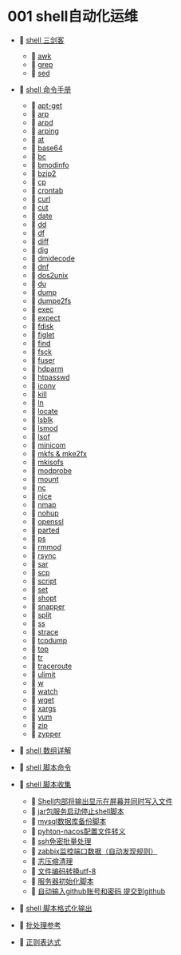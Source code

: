 # 001 shell自动化运维

* 📑 [shell 三剑客](siyuan://blocks/20231110105237-n1q0g7i)

  * 📄 [awk](siyuan://blocks/20231110164242-bllf0ol)
  * 📄 [grep](siyuan://blocks/20231110162840-fwvtqmu)
  * 📄 [sed](siyuan://blocks/20231110164251-540q6se)
* 📑 [shell 命令手册](siyuan://blocks/20231110105237-errev41)

  * 📄 [apt-get](siyuan://blocks/20231110105237-uxkolm9)
  * 📄 [arp](siyuan://blocks/20231110105237-apgbdoz)
  * 📄 [arpd](siyuan://blocks/20231110105237-nim5tdl)
  * 📄 [arping](siyuan://blocks/20231110105237-uu8u1pl)
  * 📄 [at](siyuan://blocks/20231110105237-umqoc4f)
  * 📄 [base64](siyuan://blocks/20231110105237-7ng3g33)
  * 📄 [bc](siyuan://blocks/20231110105237-zwk6t5r)
  * 📄 [bmodinfo](siyuan://blocks/20231110105237-66gsn8o)
  * 📄 [bzip2](siyuan://blocks/20231110105237-28ii7l3)
  * 📄 [cp](siyuan://blocks/20231110105237-fv7wfnt)
  * 📄 [crontab](siyuan://blocks/20231110105237-j6s89rn)
  * 📄 [curl](siyuan://blocks/20231110105237-iutu4j7)
  * 📄 [cut](siyuan://blocks/20231110105237-1v3brfj)
  * 📄 [date](siyuan://blocks/20231110105237-rxi9yl4)
  * 📄 [dd](siyuan://blocks/20231110105237-nz8e8wt)
  * 📄 [df](siyuan://blocks/20231110105237-l6ngg1a)
  * 📄 [diff](siyuan://blocks/20231110105237-rz86zem)
  * 📄 [dig](siyuan://blocks/20231110105237-bi4v1gd)
  * 📄 [dmidecode](siyuan://blocks/20231110105237-05adh5q)
  * 📄 [dnf](siyuan://blocks/20231110105237-1hl26hy)
  * 📄 [dos2unix](siyuan://blocks/20231110105237-cxszlc5)
  * 📄 [du](siyuan://blocks/20231110105237-qmoqtff)
  * 📄 [dump](siyuan://blocks/20231110105237-onn32fn)
  * 📄 [dumpe2fs](siyuan://blocks/20231110105237-wq290rp)
  * 📄 [exec](siyuan://blocks/20231110105237-aapmdhq)
  * 📄 [expect](siyuan://blocks/20231110105237-1qr1m6r)
  * 📄 [fdisk](siyuan://blocks/20231110105237-qvd3pvd)
  * 📄 [figlet](siyuan://blocks/20231110105237-xqbf95z)
  * 📄 [find](siyuan://blocks/20231110105237-hk58jbr)
  * 📄 [fsck](siyuan://blocks/20231110105237-uti3vbu)
  * 📄 [fuser](siyuan://blocks/20231110105237-c4ufcct)
  * 📄 [hdparm](siyuan://blocks/20231115130306-86r820v)
  * 📄 [htpasswd](siyuan://blocks/20231110105237-4dcxe21)
  * 📄 [iconv](siyuan://blocks/20231110105237-ias8xaa)
  * 📄 [kill](siyuan://blocks/20231110155733-t0f9u69)
  * 📄 [ln](siyuan://blocks/20231110105237-x8oqa4p)
  * 📄 [locate](siyuan://blocks/20231110105237-4x71yys)
  * 📄 [lsblk](siyuan://blocks/20231110105237-yaojoxc)
  * 📄 [lsmod](siyuan://blocks/20231110105237-lt7vzhc)
  * 📄 [lsof](siyuan://blocks/20231110105237-4r3sfie)
  * 📄 [minicom](siyuan://blocks/20231222133047-w0fkiok)
  * 📄 [mkfs &amp; mke2fx](siyuan://blocks/20231110105237-ajfjv4b)
  * 📄 [mkisofs](siyuan://blocks/20231121220044-gmhlmvl)
  * 📄 [modprobe](siyuan://blocks/20231110105237-edx85nc)
  * 📄 [mount](siyuan://blocks/20231110105237-ou6v8gy)
  * 📄 [nc](siyuan://blocks/20231110105237-vuz28hr)
  * 📄 [nice](siyuan://blocks/20231110155433-35ugxmc)
  * 📄 [nmap](siyuan://blocks/20231211132704-dpjrmq8)
  * 📄 [nohup](siyuan://blocks/20231110105237-87bhtql)
  * 📄 [openssl](siyuan://blocks/20231110105237-gitknig)
  * 📄 [parted](siyuan://blocks/20231110105237-lr3mogb)
  * 📄 [ps](siyuan://blocks/20231110105237-xcutv9q)
  * 📄 [rmmod](siyuan://blocks/20231110105237-8320hhp)
  * 📄 [rsync](siyuan://blocks/20231110105237-xosg2rl)
  * 📄 [sar](siyuan://blocks/20231110105237-i8nelud)
  * 📄 [scp](siyuan://blocks/20231110105237-7veq4mh)
  * 📄 [script](siyuan://blocks/20231110105237-rvcx333)
  * 📄 [set](siyuan://blocks/20231110105237-5jie7mk)
  * 📄 [shopt](siyuan://blocks/20231110105237-uzo2tei)
  * 📄 [snapper](siyuan://blocks/20231227181426-x4507fd)
  * 📄 [split](siyuan://blocks/20231110105237-ma8xdmz)
  * 📄 [ss](siyuan://blocks/20231110105237-eqc2xvi)
  * 📄 [strace](siyuan://blocks/20231110105237-fhpi4ld)
  * 📄 [tcpdump](siyuan://blocks/20231214163310-dut0ld3)
  * 📄 [top](siyuan://blocks/20231110105237-rvy5l2x)
  * 📄 [tr](siyuan://blocks/20231110105237-6jszkwd)
  * 📄 [traceroute](siyuan://blocks/20231110105237-ej1qj6t)
  * 📄 [ulimit](siyuan://blocks/20231110105237-an7nqoh)
  * 📄 [w](siyuan://blocks/20231110105237-hyo0a35)
  * 📄 [watch](siyuan://blocks/20231110105237-r814jkr)
  * 📄 [wget](siyuan://blocks/20231110105237-7vm3c0v)
  * 📄 [xargs](siyuan://blocks/20231110105237-xd1emfz)
  * 📄 [yum](siyuan://blocks/20231110105237-70luvz1)
  * 📄 [zip](siyuan://blocks/20231110105237-j3mv8qh)
  * 📄 [zypper](siyuan://blocks/20231110105237-p2r21wy)
* 📄 [shell 数组详解](siyuan://blocks/20231110105237-m365fdo)
* 📄 [shell 脚本命令](siyuan://blocks/20231110105237-yd94b2n)
* 📑 [shell 脚本收集](siyuan://blocks/20231110105237-eto9jg5)

  * 📄 [Shell内部将输出显示在屏幕并同时写入文件](siyuan://blocks/20231110105237-0yfqgq8)
  * 📄 [jar包服务启动停止shell脚本](siyuan://blocks/20231110105237-b0y635e)
  * 📄 [mysql数据库备份脚本](siyuan://blocks/20231110105237-bj0jy3e)
  * 📄 [pyhton-nacos配置文件转义](siyuan://blocks/20231110105237-1s3el2d)
  * 📄 [ssh免密批量处理](siyuan://blocks/20231110105237-pcmbxs6)
  * 📄 [zabbix监控端口数据（自动发现规则）](siyuan://blocks/20231110105237-v35zha7)
  * 📄 [志压缩清理](siyuan://blocks/20231110105237-19v44ru)
  * 📄 [文件编码转换utf-8](siyuan://blocks/20231110105237-z37ucwa)
  * 📄 [服务器初始化脚本](siyuan://blocks/20231110105237-r6ouwkk)
  * 📄 [自动输入github账号和密码 提交到github](siyuan://blocks/20231110105237-xswinm4)
* 📄 [shell 脚本格式化输出](siyuan://blocks/20231110105237-le33yzc)
* 📄 [批处理参考](siyuan://blocks/20231130212352-cgm1chw)
* 📄 [正则表达式](siyuan://blocks/20231110105237-eua2g71)

‍
